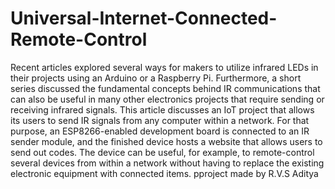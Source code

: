 # Universal-Internet-Connected-Remote-Control
Recent articles explored several ways for makers to utilize infrared LEDs in their projects using an Arduino or a Raspberry Pi. Furthermore, a short series discussed the fundamental concepts behind IR communications that can also be useful in many other electronics projects that require sending or receiving infrared signals. This article discusses an IoT project that allows its users to send IR signals from any computer within a network. For that purpose, an ESP8266-enabled development board is connected to an IR sender module, and the finished device hosts a website that allows users to send out codes. The device can be useful, for example, to remote-control several devices from within a network without having to replace the existing electronic equipment with  connected items.
pproject made by R.V.S Aditya
